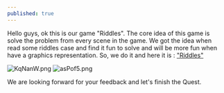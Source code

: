 ```yaml
---
published: true
---
```

Hello guys, ok this is our game "Riddles". The core idea of this game is solve the problem from every scene in the game. We got the idea when read some riddles case and find it fun to solve and will be more fun when have a graphics representation. So, we do it and here it is : ["Riddles"](https://azure.itch.io/riddles)

![KqNanW.png]({{site.baseurl}}/_posts/KqNanW.png)
![asPof5.png]({{site.baseurl}}/_posts/asPof5.png)

We are looking forward for your feedback and let's finish the Quest.
